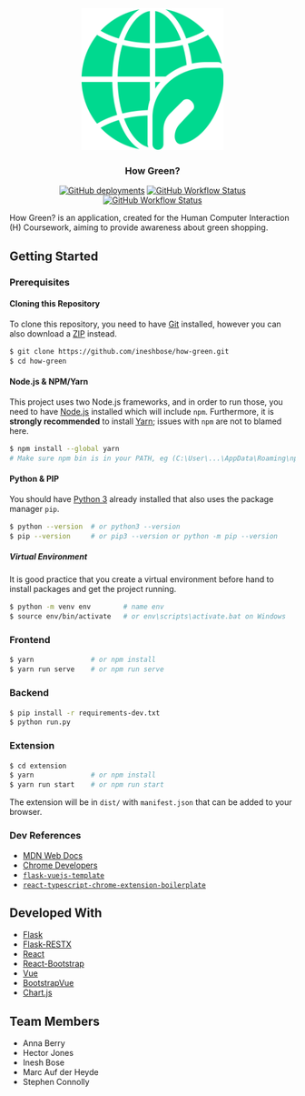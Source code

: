<div align="center">
    <p align="center">
        <img alt="How Green logo" src="assets/logo.svg" height="250px">
        <h3 align="center">How Green?</h3>
        <a href="https://how-green.herokuapp.com" target="_blank"><img alt="GitHub deployments" src="https://img.shields.io/github/deployments/ineshbose/how-green/how-green?style=flat-square"></a>
        <a href="https://github.com/ineshbose/how-green/actions/workflows/test-vue.yml" target="_blank"><img alt="GitHub Workflow Status" src="https://img.shields.io/github/workflow/status/ineshbose/how-green/Test%20frontend?style=flat-square&label=frontend"></a>
        <a href="https://github.com/ineshbose/how-green/actions/workflows/test-api.yml" target="_blank"><img alt="GitHub Workflow Status" src="https://img.shields.io/github/workflow/status/ineshbose/how-green/Test%20backend?style=flat-square&label=backend"></a>
    </p>
</div>

How Green? is an application, created for the Human Computer Interaction (H) Coursework, aiming to provide awareness about green shopping.

## Getting Started

### Prerequisites

#### Cloning this Repository

To clone this repository, you need to have [Git](https://git-scm.com/) installed, however you can also download a [ZIP](https://github.com/ineshbose/how-green/archive/master.zip) instead.

```sh
$ git clone https://github.com/ineshbose/how-green.git
$ cd how-green
```

#### Node.js & NPM/Yarn

This project uses two Node.js frameworks, and in order to run those, you need to have [Node.js](https://nodejs.org/en/download/) installed which will include `npm`. Furthermore, it is **strongly recommended** to install [Yarn](https://classic.yarnpkg.com/lang/en/); issues with `npm` are not to blamed here.

```sh
$ npm install --global yarn
# Make sure npm bin is in your PATH, eg (C:\User\...\AppData\Roaming\npm)
```

#### Python & PIP

You should have [Python 3](https://www.python.org/downloads/) already installed that also uses the package manager `pip`.

```sh
$ python --version  # or python3 --version
$ pip --version     # or pip3 --version or python -m pip --version
```

##### Virtual Environment

It is good practice that you create a virtual environment before hand to install packages and get the project running.

```sh
$ python -m venv env        # name env
$ source env/bin/activate   # or env\scripts\activate.bat on Windows
```

### Frontend

```sh
$ yarn              # or npm install
$ yarn run serve    # or npm run serve
```

### Backend

```sh
$ pip install -r requirements-dev.txt
$ python run.py
```

### Extension

```sh
$ cd extension
$ yarn              # or npm install
$ yarn run start    # or npm run start
```

The extension will be in `dist/` with `manifest.json` that can be added to your browser.

### Dev References

* [MDN Web Docs](https://developer.mozilla.org/en-US/docs/Mozilla/Add-ons/WebExtensions)
* [Chrome Developers](https://developer.chrome.com/docs/extensions/mv3/getstarted/)
* [`flask-vuejs-template`](https://github.com/gtalarico/flask-vuejs-template)
* [`react-typescript-chrome-extension-boilerplate`](https://github.com/sivertschou/react-typescript-chrome-extension-boilerplate)

## Developed With

- [Flask](https://flask.palletsprojects.com/en/2.0.x/)
- [Flask-RESTX](https://flask-restx.readthedocs.io/en/latest/)
- [React](https://reactjs.org/)
- [React-Bootstrap](https://react-bootstrap.github.io/)
- [Vue](https://vuejs.org/)
- [BootstrapVue](https://bootstrap-vue.org/)
- [Chart.js](https://www.chartjs.org/)

## Team Members

- Anna Berry
- Hector Jones
- Inesh Bose
- Marc Auf der Heyde
- Stephen Connolly
